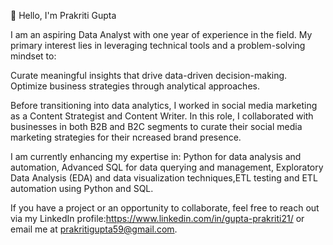 👋 Hello, I'm Prakriti Gupta

I am an aspiring Data Analyst with one year of experience in the field. My primary interest lies in leveraging technical tools and a problem-solving mindset to: 

Curate meaningful insights that drive data-driven decision-making.
 Optimize business strategies through analytical approaches.

Before transitioning into data analytics, I worked in social media marketing as a Content Strategist and Content Writer.
In this role, I collaborated with businesses in both B2B and B2C segments to curate their social media marketing strategies for their ncreased brand presence.

I am currently enhancing my expertise in: Python for data analysis and automation, Advanced SQL for data querying and management, Exploratory Data Analysis (EDA) and data visualization techniques,ETL testing and ETL automation using Python and SQL.

If you have a project or an opportunity to collaborate, feel free to reach out via my LinkedIn profile:https://www.linkedin.com/in/gupta-prakriti21/
or email me at prakritigupta59@gmail.com.

